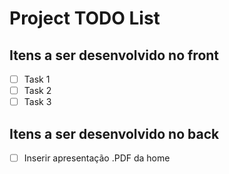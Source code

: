 # Project TODO List

## Itens a ser desenvolvido no front
- [ ] Task 1
- [ ] Task 2
- [ ] Task 3

## Itens a ser desenvolvido no back
- [ ] Inserir apresentação .PDF da home
